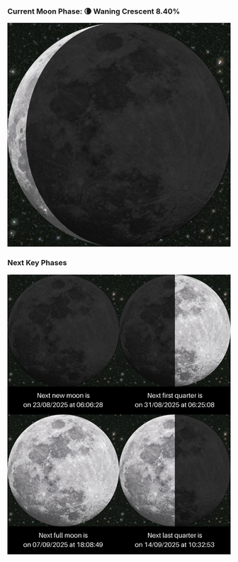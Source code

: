 ### Current Moon Phase: 🌘 Waning Crescent 8.40%
![Moon Phase](moonphase.png)
### Next Key Phases
![Gallery](gallery.png)